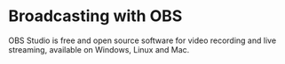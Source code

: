 # Broadcasting with OBS

OBS Studio is free and open source software for video recording and live
streaming, available on Windows, Linux and Mac.

